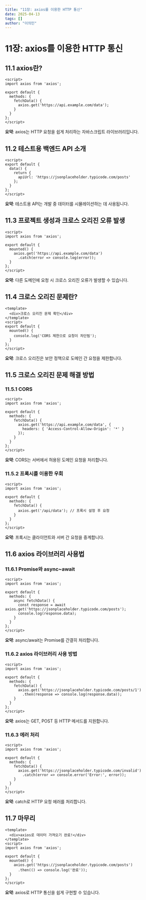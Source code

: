 ```yaml
---
title: "11장: axios를 이용한 HTTP 통신"
date: 2025-04-13
tags: []
author: "이의민"
---
```


# 11장: axios를 이용한 HTTP 통신


## 11.1 axios란?

```vue
<script>
import axios from 'axios';

export default {
  methods: {
    fetchData() {
      axios.get('https://api.example.com/data');
    }
  }
};
</script>
```

**요약**: axios는 HTTP 요청을 쉽게 처리하는 자바스크립트 라이브러리입니다.

## 11.2 테스트용 백엔드 API 소개

```vue
<script>
export default {
  data() {
    return {
      apiUrl: 'https://jsonplaceholder.typicode.com/posts'
    };
  }
};
</script>
```

**요약**: 테스트용 API는 개발 중 데이터를 시뮬레이션하는 데 사용됩니다.

## 11.3 프로젝트 생성과 크로스 오리진 오류 발생

```vue
<script>
import axios from 'axios';

export default {
  mounted() {
    axios.get('https://api.example.com/data')
      .catch(error => console.log(error));
  }
};
</script>
```

**요약**: 다른 도메인에 요청 시 크로스 오리진 오류가 발생할 수 있습니다.

## 11.4 크로스 오리진 문제란?

```vue
<template>
  <div>크로스 오리진 문제 확인</div>
</template>
<script>
export default {
  mounted() {
    console.log('CORS 제한으로 요청이 차단됨');
  }
};
</script>
```

**요약**: 크로스 오리진은 보안 정책으로 도메인 간 요청을 제한합니다.

## 11.5 크로스 오리진 문제 해결 방법

### 11.5.1 CORS

```vue
<script>
import axios from 'axios';

export default {
  methods: {
    fetchData() {
      axios.get('https://api.example.com/data', {
        headers: { 'Access-Control-Allow-Origin': '*' }
      });
    }
  }
};
</script>
```

**요약**: CORS는 서버에서 허용된 도메인 요청을 처리합니다.

### 11.5.2 프록시를 이용한 우회

```vue
<script>
import axios from 'axios';

export default {
  methods: {
    fetchData() {
      axios.get('/api/data'); // 프록시 설정 후 요청
    }
  }
};
</script>
```

**요약**: 프록시는 클라이언트와 서버 간 요청을 중계합니다.

## 11.6 axios 라이브러리 사용법

### 11.6.1 Promise와 async~await

```vue
<script>
import axios from 'axios';

export default {
  methods: {
    async fetchData() {
      const response = await axios.get('https://jsonplaceholder.typicode.com/posts');
      console.log(response.data);
    }
  }
};
</script>
```

**요약**: async/await는 Promise를 간결히 처리합니다.

### 11.6.2 axios 라이브러리 사용 방법

```vue
<script>
import axios from 'axios';

export default {
  methods: {
    fetchData() {
      axios.get('https://jsonplaceholder.typicode.com/posts/1')
        .then(response => console.log(response.data));
    }
  }
};
</script>
```

**요약**: axios는 GET, POST 등 HTTP 메서드를 지원합니다.

### 11.6.3 에러 처리

```vue
<script>
import axios from 'axios';

export default {
  methods: {
    fetchData() {
      axios.get('https://jsonplaceholder.typicode.com/invalid')
        .catch(error => console.error('Error:', error));
    }
  }
};
</script>
```

**요약**: catch로 HTTP 요청 에러를 처리합니다.

## 11.7 마무리

```vue
<template>
  <div>axios로 데이터 가져오기 완료!</div>
</template>
<script>
import axios from 'axios';

export default {
  mounted() {
    axios.get('https://jsonplaceholder.typicode.com/posts')
      .then(() => console.log('완료'));
  }
};
</script>
```

**요약**: axios로 HTTP 통신을 쉽게 구현할 수 있습니다.
